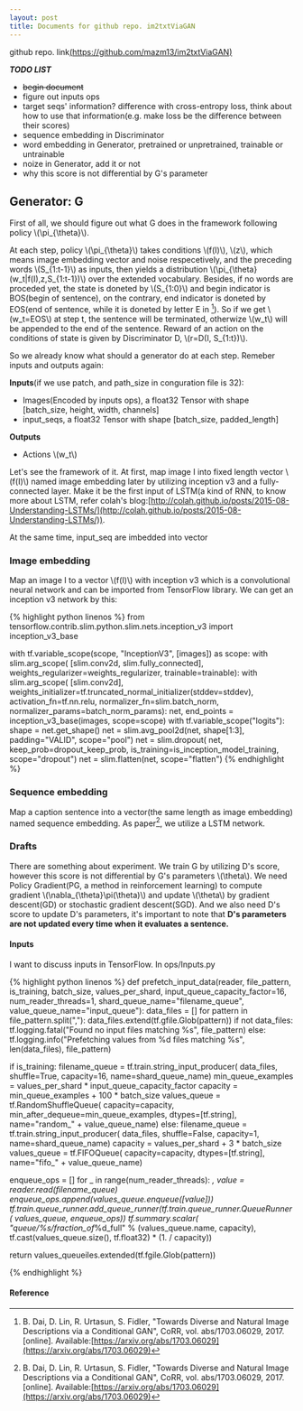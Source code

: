 ```yaml
---
layout: post
title: Documents for github repo. im2txtViaGAN
---
```

github repo. link[(https://github.com/mazm13/im2txtViaGAN)](https://github.com/mazm13/im2txtViaGAN)

***TODO LIST***
* ~~begin document~~
* figure out inputs ops
* target seqs' information? difference with cross-entropy loss, think about how to use that information(e.g. make loss be the difference between their scores)
* sequence embedding in Discriminator
* word embedding in Generator, pretrained or unpretrained, trainable or untrainable
* noize in Generator, add it or not
* why this score is not differential by G's parameter

## Generator: G
First of all, we should figure out what G does in the framework following policy \\(\pi_{\theta}\\).

At each step, policy \\(\pi_{\theta}\\) takes conditions \\(f(I)\\), \\(z\\), which means image embedding vector and noise respecetively, and the preceding words \\(S_{1:t-1}\\) as inputs, then yields a distribution \\(\pi_{\theta}(w_t\|f(I),z,S_{1:t-1})\\) over the extended vocabulary. Besides, if no words are proceded yet, the state is doneted by \\(S_{1:0}\\) and begin indicator is BOS(begin of sentence), on the contrary, end indicator is doneted by EOS(end of sentence, while it is doneted by letter E in [^fn-ref-1]). So if we get \\(w_t=EOS\\) at step t, the sentence will be terminated, otherwize \\(w_t\\) will be appended to the end of the sentence. Reward of an action on the conditions of state is given by Discriminator D, \\(r=D(I, S_{1:t})\\).

So we already know what should a generator do at each step. Remeber inputs and outputs again:

**Inputs**(if we use patch, and path_size in conguration file is 32):
* Images(Encoded by inputs ops), a float32 Tensor with shape [batch_size, height, width, channels]
* input_seqs, a float32 Tensor with shape [batch_size, padded_length]

**Outputs**
* Actions \\(w_t\\)

Let's see the framework of it. At first, map image I into fixed length vector \\(f(I)\\) named image embedding later by utilizing inception v3 and a fully-connected layer. Make it be the first input of LSTM(a kind of RNN, to know more about LSTM, refer colah's blog:[http://colah.github.io/posts/2015-08-Understanding-LSTMs/](http://colah.github.io/posts/2015-08-Understanding-LSTMs/)). 

At the same time, input_seq are imbedded into vector

### Image embedding
Map an image I to a vector \\(f(I)\\) with inception v3 which is a convolutional neural network and can be imported from TensorFlow library. We can get an inception v3 network by this:

{% highlight python linenos %}
from tensorflow.contrib.slim.python.slim.nets.inception_v3 import inception_v3_base

with tf.variable_scope(scope, "InceptionV3", [images]) as scope:
  with slim.arg_scope(
      [slim.conv2d, slim.fully_connected],
      weights_regularizer=weights_regularizer,
      trainable=trainable):
    with slim.arg_scope(
        [slim.conv2d],
        weights_initializer=tf.truncated_normal_initializer(stddev=stddev),
        activation_fn=tf.nn.relu,
        normalizer_fn=slim.batch_norm,
        normalizer_params=batch_norm_params):
      net, end_points = inception_v3_base(images, scope=scope)
      with tf.variable_scope("logits"):
        shape = net.get_shape()
        net = slim.avg_pool2d(net, shape[1:3], padding="VALID", scope="pool")
        net = slim.dropout(
            net,
            keep_prob=dropout_keep_prob,
            is_training=is_inception_model_training,
            scope="dropout")
        net = slim.flatten(net, scope="flatten")
{% endhighlight %}

### Sequence embedding

Map a caption sentence into a vector(the same length as image embedding) named sequence embedding. As paper[^fn-ref-1], we utilize a LSTM network.

### Drafts

There are something about experiment. We train G by utilizing D's score, however this score is not differential by G's parameters \\(\theta\\). We need Policy Gradient(PG, a method in reinforcement learning) to compute gradient \\(\nabla_{\theta}\pi(\theta)\\) and update \\(\theta\\) by gradient descent(GD) or stochastic gradient descent(SGD). And we also need D's score to update D's parameters, it's important to note that **D's parameters are not updated every time when it evaluates a sentence.** 

#### Inputs

I want to discuss inputs in TensorFlow. In ops/Inputs.py

{% highlight python linenos %}
def prefetch_input_data(reader,
                        file_pattern,
                        is_training,
                        batch_size,
                        values_per_shard,
                        input_queue_capacity_factor=16,
                        num_reader_threads=1,
                        shard_queue_name="filename_queue",
                        value_queue_name="input_queue"):
  data_files = []
  for pattern in file_pattern.split(","):
    data_files.extend(tf.gfile.Glob(pattern))
  if not data_files:
    tf.logging.fatal("Found no input files matching %s", file_pattern)
  else:
    tf.logging.info("Prefetching values from %d files matching %s",
                    len(data_files), file_pattern)

  if is_training:
    filename_queue = tf.train.string_input_producer(
        data_files, shuffle=True, capacity=16, name=shard_queue_name)
    min_queue_examples = values_per_shard * input_queue_capacity_factor
    capacity = min_queue_examples + 100 * batch_size
    values_queue = tf.RandomShuffleQueue(
        capacity=capacity,
        min_after_dequeue=min_queue_examples,
        dtypes=[tf.string],
        name="random_" + value_queue_name)
  else:
    filename_queue = tf.train.string_input_producer(
        data_files, shuffle=False, capacity=1, name=shard_queue_name)
    capacity = values_per_shard + 3 * batch_size
    values_queue = tf.FIFOQueue(
        capacity=capacity, dtypes=[tf.string], name="fifo_" + value_queue_name)

  enqueue_ops = []
  for _ in range(num_reader_threads):
    _, value = reader.read(filename_queue)
    enqueue_ops.append(values_queue.enqueue([value]))
  tf.train.queue_runner.add_queue_runner(tf.train.queue_runner.QueueRunner(
      values_queue, enqueue_ops))
  tf.summary.scalar(
      "queue/%s/fraction_of_%d_full" % (values_queue.name, capacity),
      tf.cast(values_queue.size(), tf.float32) * (1. / capacity))

  return values_queueiles.extended(tf.fgile.Glob(pattern))

{% endhighlight %}

#### Reference
[^fn-ref-1]: B. Dai, D. Lin, R. Urtasun, S. Fidler, "Towards Diverse and Natural Image Descriptions via a Conditional GAN", CoRR, vol. abs/1703.06029, 2017. [online]. Available:[https://arxiv.org/abs/1703.06029](https://arxiv.org/abs/1703.06029)

